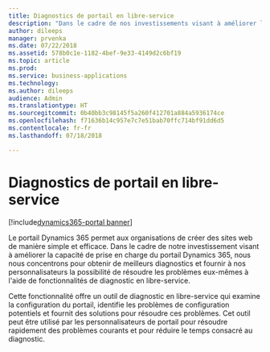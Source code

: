 ```yaml
---
title: Diagnostics de portail en libre-service
description: "Dans le cadre de nos investissements visant à améliorer la capacité de prise en charge du portail Dynamics 365, nous nous concentrons pour obtenir de meilleurs diagnostics et fournir à nos clients la possibilité de résoudre les problèmes eux-mêmes à l'aide de fonctionnalités en libre-service."
author: dileeps
manager: prvenka
ms.date: 07/22/2018
ms.assetid: 578b0c1e-1182-4bef-9e33-4149d2c6bf19
ms.topic: article
ms.prod: 
ms.service: business-applications
ms.technology: 
ms.author: dileeps
audience: Admin
ms.translationtype: HT
ms.sourcegitcommit: 0b40bb3c98145f5a260f412701a884a5936174ce
ms.openlocfilehash: f71636b14c957e7c7e51bab70ffc714bf91dd6d5
ms.contentlocale: fr-fr
ms.lasthandoff: 07/18/2018

---
```

#  <a name="self-service-portal-diagnostics"></a>Diagnostics de portail en libre-service

[!include[dynamics365-portal banner](../../includes/dynamics365-portal.md)]



Le portail Dynamics 365 permet aux organisations de créer des sites web de manière simple et efficace. Dans le cadre de notre investissement visant à améliorer la capacité de prise en charge du portail Dynamics 365, nous nous concentrons pour obtenir de meilleurs diagnostics et fournir à nos personnalisateurs la possibilité de résoudre les problèmes eux-mêmes à l'aide de fonctionnalités de diagnostic en libre-service.

Cette fonctionnalité offre un outil de diagnostic en libre-service qui examine la configuration du portail, identifie les problèmes de configuration potentiels et fournit des solutions pour résoudre ces problèmes. Cet outil peut être utilisé par les personnalisateurs de portail pour résoudre rapidement des problèmes courants et pour réduire le temps consacré au diagnostic.

<!--
### Who uses this feature
This feature is intended for portal customizers.
## Status
### Development status
Generally available
#### Target timeframe
October 2018 or later
### Availability
Cloud
### Regional availability
Global
-->

